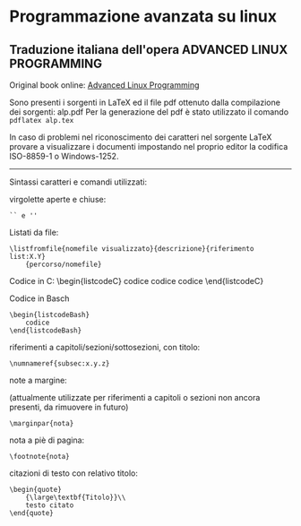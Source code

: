 Programmazione avanzata su linux
=================================

Traduzione italiana dell'opera ADVANCED LINUX PROGRAMMING
---------------------------------------------------------

Original book online:
[Advanced Linux Programming](http://www.advancedlinuxprogramming.com/)

Sono presenti i sorgenti in LaTeX ed il file pdf ottenuto dalla compilazione dei sorgenti: alp.pdf
Per la generazione del pdf è stato utilizzato il comando
`pdflatex alp.tex`

In caso di problemi nel riconoscimento dei caratteri nel sorgente LaTeX provare a visualizzare i documenti impostando nel proprio editor la codifica ISO-8859-1 o Windows-1252.

____________________

Sintassi caratteri e comandi utilizzati:

virgolette aperte e chiuse:

	`` e ''

Listati da file:

	\listfromfile{nomefile visualizzato}{descrizione}{riferimento list:X.Y}
		{percorso/nomefile}

Codice in C:
	\begin{listcodeC}
		codice codice codice
	\end{listcodeC}

Codice in Basch

	\begin{listcodeBash}
		codice
	\end{listcodeBash}

riferimenti a capitoli/sezioni/sottosezioni, con titolo:

	\numnameref{subsec:x.y.z}

note a margine:

(attualmente utilizzate per riferimenti a capitoli o sezioni non ancora presenti,
da rimuovere in futuro)

	\marginpar{nota}

nota a piè di pagina:

	\footnote{nota}

citazioni di testo con relativo titolo:

	\begin{quote}
		{\large\textbf{Titolo}}\\
		testo citato
	\end{quote}
